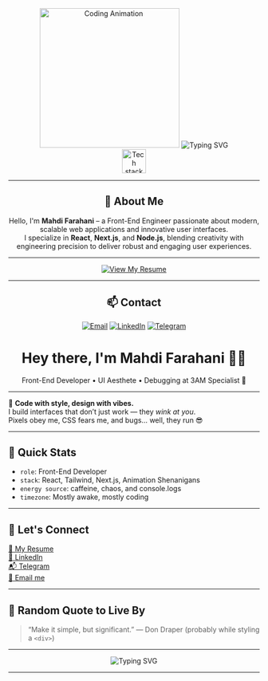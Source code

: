 <!-- GitHub Profile README for Mahdi Farahani -->
<div align="center">

<img src="https://media.giphy.com/media/qgQUggAC3Pfv687qPC/giphy.gif" alt="Coding Animation" width="280"/>

<img src="https://readme-typing-svg.herokuapp.com?font=Fira+Code&weight=600&pause=1000&color=0078FF&center=true&width=435&lines=Hi+there!+I'm+Mahdi+Farahani;Front-End+Engineer;React+%7C+Next.js+%7C+Node.js+Enthusiast" alt="Typing SVG" />

<br/>

<img src="https://skillicons.dev/icons?i=react,nextjs,nodejs,js,ts,html,css" height="48" alt="Tech stack icons" />

---

## 👋 About Me

Hello, I'm **Mahdi Farahani** – a Front-End Engineer passionate about modern, scalable web applications and innovative user interfaces.  
I specialize in **React**, **Next.js**, and **Node.js**, blending creativity with engineering precision to deliver robust and engaging user experiences.

---

[![View My Resume](https://img.shields.io/badge/Resume-View%20Now-0078FF?style=for-the-badge&logo=flowcv&logoColor=white)](https://flowcv.com/resume/j15rcs18p8)

---

## 📫 Contact

[![Email](https://img.shields.io/badge/Email-mahtifarahani@gmail.com-D14836?style=for-the-badge&logo=gmail&logoColor=white)](mailto:mahtifarahani@gmail.com)
[![LinkedIn](https://img.shields.io/badge/LinkedIn-Mahdi%20Farahani-0077B5?style=for-the-badge&logo=linkedin&logoColor=white)](https://www.linkedin.com/in/mahdi-farahani-2600871b5)
[![Telegram](https://img.shields.io/badge/Telegram-Contact-2CA5E0?style=for-the-badge&logo=telegram&logoColor=white)](https://t.me/mahtifarahani)

</div>


<h1 align="center">Hey there, I'm Mahdi Farahani 👨‍💻</h1>

<p align="center">
  Front-End Developer • UI Aesthete • Debugging at 3AM Specialist 💫
</p>

---

🚀 **Code with style, design with vibes.**  
I build interfaces that don’t just work — they *wink at you*.  
Pixels obey me, CSS fears me, and bugs… well, they run 😎

---

## 👾 Quick Stats

- `role`: Front-End Developer  
- `stack`: React, Tailwind, Next.js, Animation Shenanigans  
- `energy source`: caffeine, chaos, and console.logs  
- `timezone`: Mostly awake, mostly coding

---

## 🔗 Let's Connect

[📄 My Resume](https://flowcv.com/resume/j15rcs18p8)  
[💼 LinkedIn][linkedin]  
[📬 Telegram][telegram]  
[📧 Email me][email]  

---

## 🧠 Random Quote to Live By

> “Make it simple, but significant.” — Don Draper (probably while styling a `<div>`)

---

<p align="center">
  <img src="https://readme-typing-svg.herokuapp.com?font=Fira+Code&size=24&pause=1000&color=36BCF7&center=true&vCenter=true&width=435&lines=const+me+%3D+Mahdi+Farahani;Frontend+Dev+%7C+UI+Lover;Building+beautiful+things+with+code" alt="Typing SVG" />
</p>

---

<!-- Socials -->
[email]: mailto:mahtifarahani@gmail.com  
[linkedin]: https://www.linkedin.com/in/mahdi-farahani-2600871b5  
[telegram]: https://t.me/mahtifarahani
